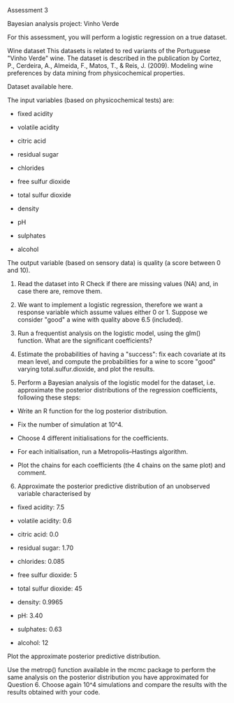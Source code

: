 Assessment 3 

Bayesian analysis project: Vinho Verde

For this assessment, you will perform a logistic regression on a true dataset. 

Wine dataset
This datasets is related to red variants of the Portuguese "Vinho Verde" wine. The dataset is described in the publication by Cortez, P., Cerdeira, A., Almeida, F., Matos, T., & Reis, J. (2009). Modeling wine preferences by data mining from physicochemical properties.

Dataset available here.

The input variables (based on physicochemical tests) are:

- fixed acidity

- volatile acidity

- citric acid

- residual sugar

- chlorides

- free sulfur dioxide

- total sulfur dioxide

- density

- pH

- sulphates

- alcohol

The output variable (based on sensory data) is quality (a score between 0 and 10). 




1. Read the dataset into R
Check if there are missing values (NA) and, in case there are, remove them.


2. We want to implement a logistic regression, therefore we want a response variable which assume values either 0 or 1. Suppose we consider "good" a wine with quality above 6.5 (included).


3. Run a frequentist analysis on the logistic model, using the glm() function. What are the significant coefficients?


4. Estimate the probabilities of having a "success": fix each covariate at its mean level, and compute the probabilities for a wine to score "good" varying 
total.sulfur.dioxide, and plot the results.


5. Perform a Bayesian analysis of the logistic model for the dataset, i.e. approximate the posterior distributions of the regression coefficients, following these steps: 

- Write an R function for the log posterior distribution.

- Fix the number of simulation at 10^4.

- Choose 4 different initialisations for the coefficients.

- For each initialisation, run a Metropolis–Hastings algorithm.

- Plot the chains for each coefficients (the 4 chains on the same plot) and comment.


6. Approximate the posterior predictive distribution of an unobserved variable characterised by 

- fixed acidity: 7.5

- volatile acidity: 0.6

- citric acid: 0.0

- residual sugar: 1.70

- chlorides: 0.085

- free sulfur dioxide: 5

- total sulfur dioxide: 45

- density: 0.9965

- pH: 3.40

- sulphates: 0.63

- alcohol: 12 

Plot the approximate posterior predictive distribution.


Use the metrop() function available in the  mcmc package to perform the same analysis on the posterior distribution you have approximated for Question 6. 
Choose again 10^4 simulations and compare the results with the results obtained with your code. 
